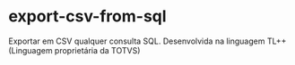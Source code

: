# export-csv-from-sql
Exportar em CSV qualquer consulta SQL. Desenvolvida na linguagem TL++ (Linguagem proprietária da TOTVS)
